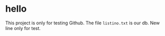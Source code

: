# hello
This project is only for testing Github.
The file ```listino.txt``` is our db.
New line only for test.
